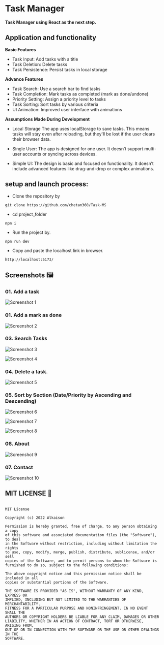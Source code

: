 # Task Manager

**Task Manager using React as the next step.**

## Application and functionality

**Basic Features**

- Task Input: Add tasks with a title
- Task Deletion: Delete tasks
- Task Persistence: Persist tasks in local storage

**Advance Features**

- Task Search: Use a search bar to find tasks
- Task Completion: Mark tasks as completed (mark as done/undone)
- Priority Setting: Assign a priority level to tasks
- Task Sorting: Sort tasks by various criteria
- UI Animation: Improved user interface with animations

**Assumptions Made During Development**

- Local Storage
  The app uses localStorage to save tasks. This means tasks will stay even after reloading, but they'll be lost if the user clears their browser data.

- Single User:
  The app is designed for one user. It doesn’t support multi-user accounts or syncing across devices.

- Simple UI:
  The design is basic and focused on functionality. It doesn’t include advanced features like drag-and-drop or complex animations.

## setup and launch process:

- Clone the repository by

```
git clone https://github.com/chetan360/Task-MS
```

- cd project_folder

```
npm i
```

- Run the project by.

```
npm run dev
```

- Copy and paste the localhost link in browser.

```
http://localhost:5173/
```

## Screenshots 🖼️

### 01. Add a task

![Screenshot 1](<project-images/Screenshot%20(79).png>)

### 01. Add a mark as done

![Screenshot 2](<project-images/Screenshot (84).png>)

### 03. Search Tasks

![Screenshot 3](<project-images/Screenshot (88).png>)

![Screenshot 4](<project-images/Screenshot (89).png>)

### 04. Delete a task.

![Screenshot 5](<project-images/Screenshot (80).png>)

### 05. Sort by Section (Date/Priority by Ascending and Descending)

![Screenshot 6](<project-images/Screenshot (85).png>)

![Screenshot 7](<project-images/Screenshot (86).png>)

![Screenshot 8](<project-images/Screenshot (87).png>)

### 06. About

![Screenshot 9](project-images/Screenshot%202024-11-16%20191927.png)

### 07. Contact

![Screenshot 10](<project-images/Screenshot 2024-11-16 192017.png>)

## MIT LICENSE 📔

```LICENSE

MIT License

Copyright (c) 2022 Alkaison

Permission is hereby granted, free of charge, to any person obtaining a copy
of this software and associated documentation files (the "Software"), to deal
in the Software without restriction, including without limitation the rights
to use, copy, modify, merge, publish, distribute, sublicense, and/or sell
copies of the Software, and to permit persons to whom the Software is
furnished to do so, subject to the following conditions:

The above copyright notice and this permission notice shall be included in all
copies or substantial portions of the Software.

THE SOFTWARE IS PROVIDED "AS IS", WITHOUT WARRANTY OF ANY KIND, EXPRESS OR
IMPLIED, INCLUDING BUT NOT LIMITED TO THE WARRANTIES OF MERCHANTABILITY,
FITNESS FOR A PARTICULAR PURPOSE AND NONINFRINGEMENT. IN NO EVENT SHALL THE
AUTHORS OR COPYRIGHT HOLDERS BE LIABLE FOR ANY CLAIM, DAMAGES OR OTHER
LIABILITY, WHETHER IN AN ACTION OF CONTRACT, TORT OR OTHERWISE, ARISING FROM,
OUT OF OR IN CONNECTION WITH THE SOFTWARE OR THE USE OR OTHER DEALINGS IN THE
SOFTWARE.
```
